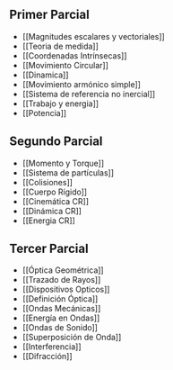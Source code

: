 ## Primer Parcial

- [[Magnitudes escalares y vectoriales]]
- [[Teoria de medida]]
- [[Coordenadas Intrínsecas]]
- [[Movimiento Circular]]
- [[Dinamica]]
- [[Movimiento armónico simple]]
- [[Sistema de referencia no inercial]]
- [[Trabajo y energia]]
- [[Potencia]]

## Segundo Parcial

- [[Momento y Torque]]
- [[Sistema de partículas]]
- [[Colisiones]]
- [[Cuerpo Rígido]]
- [[Cinemática CR]]
- [[Dinámica CR]]
- [[Energia CR]]

## Tercer Parcial

- [[Óptica Geométrica]]
- [[Trazado de Rayos]]
- [[Dispositivos Opticos]]
- [[Definición Óptica]]
- [[Ondas Mecánicas]]
- [[Energía en Ondas]]
- [[Ondas de Sonido]]
- [[Superposición de Onda]]
- [[Interferencia]]
- [[Difracción]]
